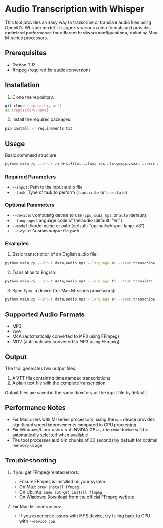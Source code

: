 # Audio Transcription with Whisper

This tool provides an easy way to transcribe or translate audio files using OpenAI's Whisper model. It supports various audio formats and provides optimized performance for different hardware configurations, including Mac M-series processors.

## Prerequisites

- Python 3.12
- ffmpeg (required for audio conversion)

## Installation

1. Clone the repository:
```bash
git clone [repository-url]
cd [repository-name]
```

2. Install the required packages:
```bash
pip install -r requirements.txt
```

## Usage

Basic command structure:
```bash
python main.py --input <audio-file> --language <language-code> --task <task-type>
```

### Required Parameters

- `--input`: Path to the input audio file
- `--task`: Type of task to perform (`transcribe` or `translate`)

### Optional Parameters

- `--device`: Computing device to use (`cpu`, `cuda`, `mps`, or `auto` [default])
- `--language`: Language code of the audio (default: "en")
- `--model`: Model name or path (default: "openai/whisper-large-v3")
- `--output`: Custom output file path

### Examples

1. Basic transcription of an English audio file:
```bash
python main.py --input data/audio.mp3 --language en --task transcribe
```

2. Translation to English:
```bash
python main.py --input data/audio.mp3 --language fr --task translate
```

3. Specifying a device (for Mac M-series processors):
```bash
python main.py --input data/audio.mp3 --language en --task transcribe --device mps
```

## Supported Audio Formats

- MP3
- WAV
- M4A (automatically converted to MP3 using FFmpeg)
- MOV (automatically converted to MP3 using FFmpeg)

## Output

The tool generates two output files:
1. A VTT file containing timestamped transcriptions
2. A plain text file with the complete transcription

Output files are saved in the same directory as the input file by default.

## Performance Notes

- For Mac users with M-series processors, using the `mps` device provides significant speed improvements compared to CPU processing
- For Windows/Linux users with NVIDIA GPUs, the `cuda` device will be automatically selected when available
- The tool processes audio in chunks of 30 seconds by default for optimal memory usage

## Troubleshooting

1. If you get FFmpeg-related errors:
   - Ensure FFmpeg is installed on your system
   - On Mac: `brew install ffmpeg`
   - On Ubuntu: `sudo apt-get install ffmpeg`
   - On Windows: Download from the official FFmpeg website

2. For Mac M-series users:
   - If you experience issues with MPS device, try falling back to CPU with `--device cpu`
